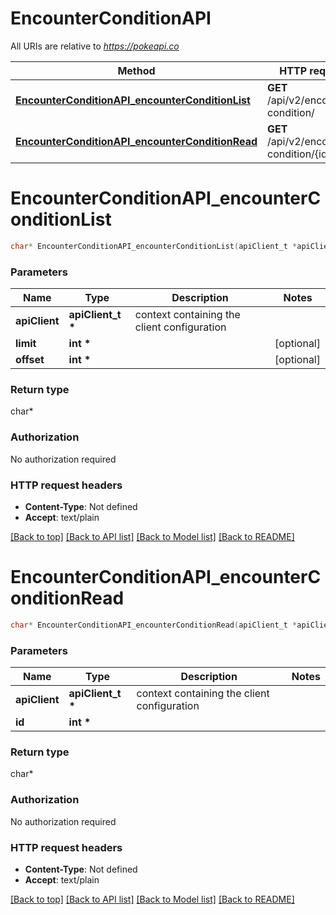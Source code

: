 # EncounterConditionAPI

All URIs are relative to *https://pokeapi.co*

Method | HTTP request | Description
------------- | ------------- | -------------
[**EncounterConditionAPI_encounterConditionList**](EncounterConditionAPI.md#EncounterConditionAPI_encounterConditionList) | **GET** /api/v2/encounter-condition/ | 
[**EncounterConditionAPI_encounterConditionRead**](EncounterConditionAPI.md#EncounterConditionAPI_encounterConditionRead) | **GET** /api/v2/encounter-condition/{id}/ | 


# **EncounterConditionAPI_encounterConditionList**
```c
char* EncounterConditionAPI_encounterConditionList(apiClient_t *apiClient, int *limit, int *offset);
```

### Parameters
Name | Type | Description  | Notes
------------- | ------------- | ------------- | -------------
**apiClient** | **apiClient_t \*** | context containing the client configuration |
**limit** | **int \*** |  | [optional] 
**offset** | **int \*** |  | [optional] 

### Return type

char*



### Authorization

No authorization required

### HTTP request headers

 - **Content-Type**: Not defined
 - **Accept**: text/plain

[[Back to top]](#) [[Back to API list]](../README.md#documentation-for-api-endpoints) [[Back to Model list]](../README.md#documentation-for-models) [[Back to README]](../README.md)

# **EncounterConditionAPI_encounterConditionRead**
```c
char* EncounterConditionAPI_encounterConditionRead(apiClient_t *apiClient, int *id);
```

### Parameters
Name | Type | Description  | Notes
------------- | ------------- | ------------- | -------------
**apiClient** | **apiClient_t \*** | context containing the client configuration |
**id** | **int \*** |  | 

### Return type

char*



### Authorization

No authorization required

### HTTP request headers

 - **Content-Type**: Not defined
 - **Accept**: text/plain

[[Back to top]](#) [[Back to API list]](../README.md#documentation-for-api-endpoints) [[Back to Model list]](../README.md#documentation-for-models) [[Back to README]](../README.md)


